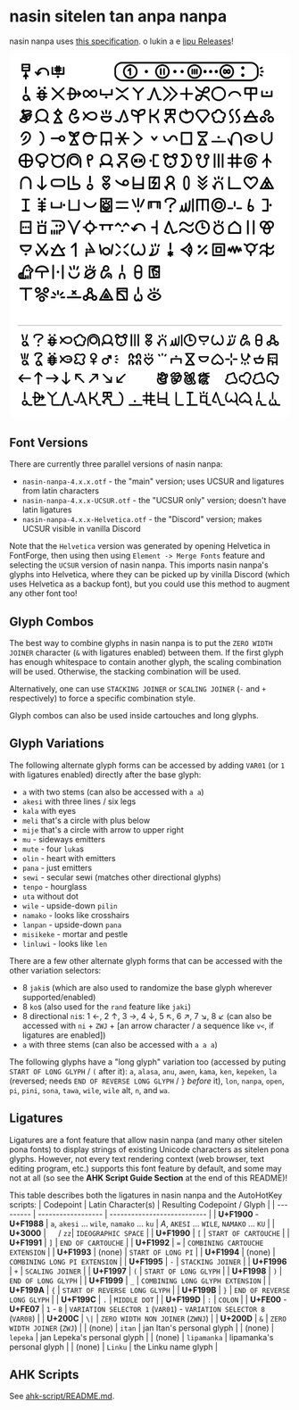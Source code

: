 # nasin sitelen tan anpa nanpa

nasin nanpa uses [this specification](https://www.kreativekorp.com/ucsur/charts/sitelen.html).
o lukin a e [lipu Releases](https://github.com/ETBCOR/nasin-nanpa/releases)!

![nasin nanpa 4.0.1](/renders/nasin-nanpa-4.0.0.png)

## Font Versions
There are currently three parallel versions of nasin nanpa:
- `nasin-nanpa-4.x.x.otf` - the "main" version; uses UCSUR and ligatures from latin characters
- `nasin-nanpa-4.x.x-UCSUR.otf` - the "UCSUR only" version; doesn't have latin ligatures
- `nasin-nanpa-4.x.x-Helvetica.otf` - the "Discord" version; makes UCSUR visible in vanilla Discord

Note that the `Helvetica` version was generated by opening Helvetica in FontForge, then using then using `Element -> Merge Fonts` feature and selecting the `UCSUR` version of nasin nanpa. This imports nasin nanpa's glyphs into Helvetica, where they can be picked up by vinilla Discord (which uses Helvetica as a backup font), but you could use this method to augment any other font too!

## Glyph Combos
The best way to combine glyphs in nasin nanpa is to put the `ZERO WIDTH JOINER` character (`&` with ligatures enabled) between them. If the first glyph has enough whitespace to contain another glyph, the scaling combination will be used. Otherwise, the stacking combination will be used.

Alternatively, one can use `STACKING JOINER` or `SCALING JOINER` (`-` and `+` respectively) to force a specific combination style.

Glyph combos can also be used inside cartouches and long glyphs.

## Glyph Variations
The following alternate glyph forms can be accessed by adding `VAR01` (or `1` with ligatures enabled) directly after the base glyph:
- `a` with two stems (can also be accessed with `a a`)
- `akesi` with three lines / six legs
- `kala` with eyes
- `meli` that's a circle with plus below
- `mije` that's a circle with arrow to upper right
- `mu` - sideways emitters
- `mute` - four `luka`s
- `olin` - heart with emitters
- `pana` - just emitters
- `sewi` - secular sewi (matches other directional glyphs)
- `tenpo` - hourglass
- `uta` without dot
- `wile` - upside-down `pilin`
- `namako` - looks like crosshairs
- `lanpan` - upside-down `pana`
- `misikeke` - mortar and pestle
- `linluwi` - looks like `len`

There are a few other alternate glyph forms that can be accessed with the other variation selectors:
- 8 `jaki`s (which are also used to randomize the base glyph wherever supported/enabled)
- 8 `ko`s (also used for the `rand` feature like `jaki`)
- 8 directional `ni`s: 1 ←, 2 ↑, 3 →, 4 ↓, 5 ↖, 6 ↗, 7 ↘, 8 ↙ (can also be accessed with `ni` + `ZWJ` + [an arrow character / a sequence like `v<`, if ligatures are enabled])
- `a` with three stems (can also be accessed with `a a a`)

The following glyphs have a "long glyph" variation too (accessed by puting `START OF LONG GLYPH` / `(` after it): `a`, `alasa`, `anu`, `awen`, `kama`, `ken`, `kepeken`, `la` (reversed; needs `END OF REVERSE LONG GLYPH` / `}` *before* it), `lon`, `nanpa`, `open`, `pi`, `pini`, `sona`, `tawa`, `wile`, `wile` alt, `n`, and `wa`.

## Ligatures
Ligatures are a font feature that allow nasin nanpa (and many other sitelen pona fonts) to display strings of existing Unicode characters as sitelen pona glyphs. However, not every text rendering context (web browser, text editing program, etc.) supports this font feature by default, and some may not at all (so see the **AHK Script Guide Section** at the end of this README)!

This table describes both the ligatures in nasin nanpa and the AutoHotKey scripts:
| Codepoint | Latin Character(s) | Resulting Codepoint / Glyph |
| --------- | ------------------ | --------------------------- |
| **U+F1900** -<br>**U+F1988** | `a`, `akesi` ... `wile`, `namako` ... `ku` | _A_, `AKESI` ... `WILE`, `NAMAKO` ... `KU` |
| **U+3000** | `  ` / `zz`| `IDEOGRAPHIC SPACE` |
| **U+F1990** | `[` | `START OF CARTOUCHE` |
| **U+F1991** | `]` | `END OF CARTOUCHE` |
| **U+F1992** | `=` | `COMBINING CARTOUCHE EXTENSION` |
| **U+F1993** | (none) | `START OF LONG PI` |
| **U+F1994** | (none) | `COMBINING LONG PI EXTENSION` |
| **U+F1995** | `-` | `STACKING JOINER` |
| **U+F1996** | `+` | `SCALING JOINER` |
| **U+F1997** | `(` | `START OF LONG GLYPH` |
| **U+F1998** | `)` | `END OF LONG GLYPH` |
| **U+F1999** | `_` | `COMBINING LONG GLYPH EXTENSION` |
| **U+F199A** | `{` | `START OF REVERSE LONG GLYPH` |
| **U+F199B** | `}` | `END OF REVERSE LONG GLYPH` |
| **U+F199C** | `.` | `MIDDLE DOT` |
| **U+F199D** | `:` | `COLON` |
| **U+FE00** -<br>**U+FE07** | `1` - `8` | `VARIATION SELECTOR 1` (`VAR01`) - `VARIATION SELECTOR 8` (`VAR08`) |
| **U+200C** | `\|` | `ZERO WIDTH NON JOINER` (`ZWNJ`) |
| **U+200D** | `&` | `ZERO WIDTH JOINER` (`ZWJ`) |
| (none) | `itan` | jan Itan's personal glyph |
| (none) | `lepeka` | jan Lepeka's personal glyph |
| (none) | `lipamanka` | lipamanka's personal glyph |
| (none) | `Linku` | the Linku name glyph |

## AHK Scripts
See [ahk-script/README.md](https://github.com/ETBCOR/nasin-nanpa/tree/main/ahk-script#readme).
